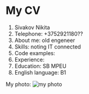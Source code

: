 # My CV
1. Sivakov Nikita
2. Telephone: +3752921180??
3. About me: old engeneer
4. Skills: noting IT connected
5. Code examples:
6. Experience:
7. Education: SB MPEU
8. English language: B1


My photo: ![my photo](https://img51994.domkino.tv/img/2017-07-03/fmt_114_324_2.png)